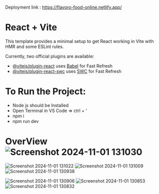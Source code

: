 Deployment link : https://flavoro-food-online.netlify.app/

# React + Vite

This template provides a minimal setup to get React working in Vite with HMR and some ESLint rules.

Currently, two official plugins are available:

- [@vitejs/plugin-react](https://github.com/vitejs/vite-plugin-react/blob/main/packages/plugin-react/README.md) uses [Babel](https://babeljs.io/) for Fast Refresh
- [@vitejs/plugin-react-swc](https://github.com/vitejs/vite-plugin-react-swc) uses [SWC](https://swc.rs/) for Fast Refresh

# To Run the Project: 
- Node js should be Installed
- Open Terminal in VS Code => ctrl + '
- npm i
- npm run dev

# OverView![Screenshot 2024-11-01 131030](https://github.com/user-attachments/assets/78228934-76dc-4bd0-8b40-9224f86cd7ed)
![Screenshot 2024-11-01 131022](https://github.com/user-attachments/assets/cc0aadc0-df6e-4e01-9b21-ee6cc09f97b1)
![Screenshot 2024-11-01 131009](https://github.com/user-attachments/assets/5e7b5683-1618-4963-8f21-d5749bffe189)
![Screenshot 2024-11-01 130938](https://github.com/user-attachments/assets/e3c87daa-8dd7-4233-bdf7-52417a99c822)

![Screenshot 2024-11-01 130906](https://github.com/user-attachments/assets/265265c1-f83e-4358-ab74-be0f73133f6d)
![Screenshot 2024-11-01 130853](https://github.com/user-attachments/assets/2bed9330-6c30-4b21-b765-c1f490fe9236)
![Screenshot 2024-11-01 130832](https://github.com/user-attachments/assets/3db11a10-d166-45c5-af91-2e2304589e6d)
